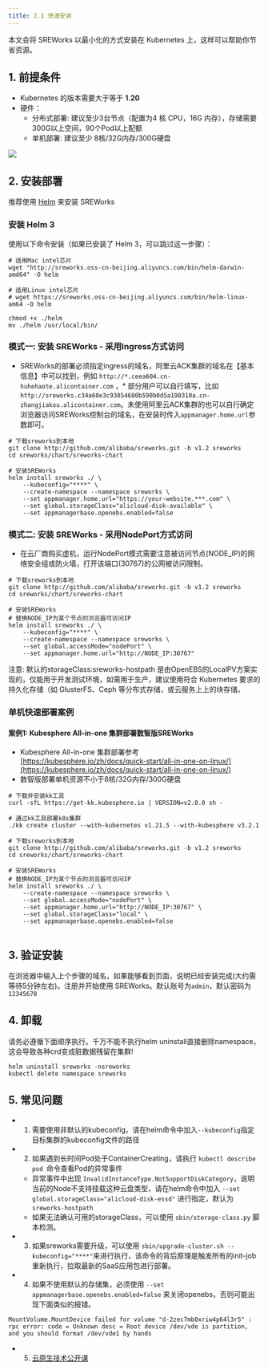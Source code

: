 ```yaml
---
title: 2.1 快速安装
---
```


本文会将 SREWorks 以最小化的方式安装在 Kubernetes 上，这样可以帮助你节省资源。
<a name="YjupE"></a>
## 1. 前提条件

- Kubernetes 的版本需要大于等于 **1.20**
- 硬件：
   - 分布式部署: 建议至少3台节点（配置为4 核 CPU，16G 内存），存储需要300G以上空间，90个Pod以上配额
   - 单机部署: 建议至少 8核/32G内存/300G硬盘

![](https://intranetproxy.alipay.com/skylark/lark/0/2022/jpeg/47616/1646727414037-e8db2b27-c269-43d1-ae16-b365abf02f39.jpeg)


<a name="a3nMk"></a>
## 2. 安装部署

推荐使用 [Helm](https://helm.sh/) 来安装 SREWorks
<a name="Q2bE2"></a>
### 安装 Helm 3
使用以下命令安装（如果已安装了 Helm 3，可以跳过这一步骤）：
```
# 适用Mac intel芯片
wget "http://sreworks.oss-cn-beijing.aliyuncs.com/bin/helm-darwin-amd64" -O helm

# 适用Linux intel芯片
# wget https://sreworks.oss-cn-beijing.aliyuncs.com/bin/helm-linux-am64 -O helm

chmod +x ./helm
mv ./helm /usr/local/bin/
```


<a name="bGvPN"></a>
### 模式一: 安装 SREWorks - 采用Ingress方式访问

- SREWorks的部署必须指定ingress的域名，阿里云ACK集群的域名在【基本信息】中可以找到，例如 `http://*.ceea604.cn-huhehaote.alicontainer.com` ，* 部分用户可以自行填写，比如`http://sreworks.c34a60e3c93854680b590b0d5a190310a.cn-zhangjiakou.alicontainer.com`。未使用阿里云ACK集群的也可以自行确定浏览器访问SREWorks控制台的域名，在安装时传入`appmanager.home.url`参数即可。

```
# 下载sreworks到本地
git clone http://github.com/alibaba/sreworks.git -b v1.2 sreworks
cd sreworks/chart/sreworks-chart

# 安装SREWorks
helm install sreworks ./ \
    --kubeconfig="****" \
    --create-namespace --namespace sreworks \
    --set appmanager.home.url="https://your-website.***.com" \
    --set global.storageClass="alicloud-disk-available" \
    --set appmanagerbase.openebs.enabled=false

```
<a name="BVhm0"></a>
### 
<a name="XuoKV"></a>
### 模式二: 安装 SREWorks - 采用NodePort方式访问

- 在云厂商购买虚机，运行NodePort模式需要注意被访问节点(NODE_IP)的网络安全组或防火墙，打开该端口(30767)的公网被访问限制。

```
# 下载sreworks到本地
git clone http://github.com/alibaba/sreworks.git -b v1.2 sreworks
cd sreworks/chart/sreworks-chart

# 安装SREWorks
# 替换NODE_IP为某个节点的浏览器可访问IP
helm install sreworks ./ \
    --kubeconfig="****" \
    --create-namespace --namespace sreworks \
    --set global.accessMode="nodePort" \
    --set appmanager.home.url="http://NODE_IP:30767"
```
注意: 默认的storageClass:sreworks-hostpath 是由OpenEBS的LocalPV方案实现的，仅能用于开发测试环境，如需用于生产，建议使用符合 Kubernetes 要求的持久化存储（如 GlusterFS、Ceph 等分布式存储，或云服务上上的块存储。

<a name="WnkgP"></a>
### 单机快速部署案例

<a name="tlxyG"></a>
#### 案例1: Kubesphere All-in-one 集群部署数智版SREWorks

- Kubesphere All-in-one 集群部署参考 [https://kubesphere.io/zh/docs/quick-start/all-in-one-on-linux/](https://kubesphere.io/zh/docs/quick-start/all-in-one-on-linux/)
- 数智版部署单机资源不小于8核/32G内存/300G硬盘
```shell
# 下载并安装kk工具
curl -sfL https://get-kk.kubesphere.io | VERSION=v2.0.0 sh -

# 通过kk工具部署k8s集群
./kk create cluster --with-kubernetes v1.21.5 --with-kubesphere v3.2.1

# 下载sreworks到本地
git clone http://github.com/alibaba/sreworks.git -b v1.2 sreworks
cd sreworks/chart/sreworks-chart

# 安装SREWorks
# 替换NODE_IP为某个节点的浏览器可访问IP
helm install sreworks ./ \
    --create-namespace --namespace sreworks \
    --set global.accessMode="nodePort" \
    --set appmanager.home.url="http://NODE_IP:30767" \
    --set global.storageClass="local" \
    --set appmanagerbase.openebs.enabled=false
    
```

<a name="B0jOJ"></a>
## 
<a name="VVCN0"></a>
## 3. 验证安装
在浏览器中输入上个步骤的域名，如果能够看到页面，说明已经安装完成(大约需等待5分钟左右)。注册并开始使用 SREWorks。默认账号为`admin`，默认密码为`12345678`


<a name="g1pDy"></a>
## 4. 卸载
请务必遵循下面顺序执行。千万不能不执行helm uninstall直接删除namespace，这会导致各种crd变成脏数据残留在集群!
```
helm uninstall sreworks -nsreworks
kubectl delete namespace sreworks
```


<a name="TV878"></a>
## 5. 常见问题

- 1. 需要使用非默认的kubeconfig，请在helm命令中加入`--kubeconfig`指定目标集群的kubeconfig文件的路径
- 2. 如果遇到长时间Pod处于ContainerCreating，请执行 `kubectl describe pod `命令查看Pod的异常事件
   - 异常事件中出现 `InvalidInstanceType.NotSupportDiskCategory`，说明当前的Node不支持挂载这种云盘类型，请在helm命令中加入 `--set global.storageClass="alicloud-disk-essd"` 进行指定，默认为`sreworks-hostpath`
   - 如果无法确认可用的storageClass，可以使用 `sbin/storage-class.py` 脚本检测。
- 3. 如果sreworks需要升级，可以使用 `sbin/upgrade-cluster.sh --kubeconfig="****"`来进行执行，该命令的背后原理是触发所有的init-job重新执行，拉取最新的SaaS应用包进行部署。
- 4. 如果不使用默认的存储集，必须使用 `--set appmanagerbase.openebs.enabled=false` 来关闭openebs，否则可能出现下面类似的报错。
```
MountVolume.MountDevice failed for volume "d-2zec7mb0xriw4p64l3r5" : rpc error: code = Unknown desc = Root device /dev/vde is partition, and you should format /dev/vde1 by hands
```

- 5.  [云原生技术公开课](https://edu.aliyun.com/roadmap/cloudnative)
